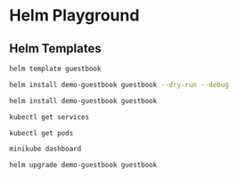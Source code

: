 # Helm Playground

## Helm Templates

```bash
helm template guestbook

helm install demo-guestbook guestbook --dry-run --debug

helm install demo-guestbook guestbook

kubectl get services

kubectl get pods

minikube dashboard

helm upgrade demo-guestbook guestbook
```
